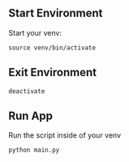 ## Start Environment

Start your venv:

```
source venv/bin/activate
```

## Exit Environment

```
deactivate
```

## Run App

Run the script inside of your venv

```
python main.py
```
